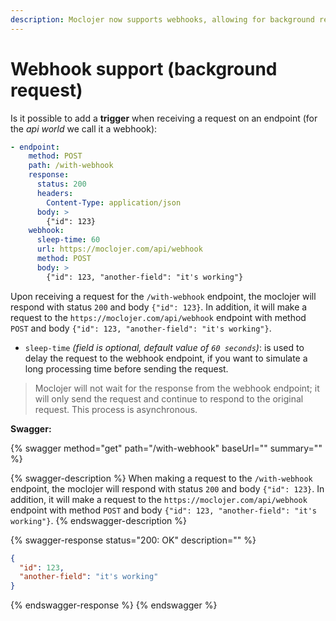```yaml
---
description: Moclojer now supports webhooks, allowing for background requests to other APIs or endpoints
---
```


# Webhook support (background request)

Is it possible to add a **trigger** when receiving a request on an endpoint (for the _api world_ we call it a webhook):

```yaml
- endpoint:
    method: POST
    path: /with-webhook
    response:
      status: 200
      headers:
        Content-Type: application/json
      body: >
        {"id": 123}
    webhook:
      sleep-time: 60
      url: https://moclojer.com/api/webhook
      method: POST
      body: >
        {"id": 123, "another-field": "it's working"}
```

Upon receiving a request for the `/with-webhook` endpoint, the moclojer will respond with status `200` and body `{"id": 123}`.
In addition, it will make a request to the `https://moclojer.com/api/webhook` endpoint with method `POST` and body `{"id": 123, "another-field": "it's working"}`.

* `sleep-time` _(field is optional, default value of `60 seconds`)_: is used to delay the request to the webhook endpoint, if you want to simulate a long processing time before sending the request.

> Moclojer will not wait for the response from the webhook endpoint; it will only send the request and continue to respond to the original request. This process is asynchronous.

**Swagger:**

{% swagger method="get" path="/with-webhook" baseUrl="" summary="" %}

{% swagger-description %}
When making a request to the `/with-webhook` endpoint, the moclojer will respond with status `200` and body `{"id": 123}`.
In addition, it will make a request to the `https://moclojer.com/api/webhook` endpoint with method `POST` and body `{"id": 123, "another-field": "it's working"}`.
{% endswagger-description %}

{% swagger-response status="200: OK" description="" %}

```json
{
  "id": 123,
  "another-field": "it's working"
}
```

{% endswagger-response %}
{% endswagger %}
